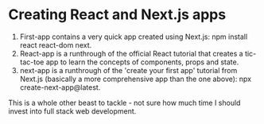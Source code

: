 # Creating React and Next.js apps

1. First-app contains a very quick app created using Next.js: npm install react react-dom next.
2. React-app is a runthrough of the official React tutorial that creates a tic-tac-toe app to learn the concepts of components, props and state.
3. next-app is a runthrough of the 'create your first app' tutorial from Next.js (basically a more comprehensive app than the one above): npx create-next-app@latest.

This is a whole other beast to tackle - not sure how much time I should invest into full stack web development.